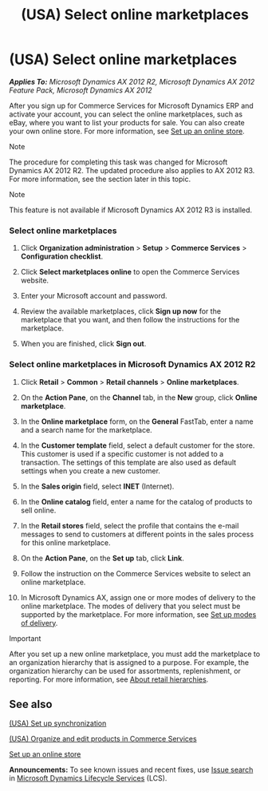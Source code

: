 ﻿---
title: (USA) Select online marketplaces
TOCTitle: (USA) Select online marketplaces
ms:assetid: 174297af-4435-4dfa-a922-7fa18861f8b6
ms:mtpsurl: https://technet.microsoft.com/en-us/library/Hh242150(v=AX.60)
ms:contentKeyID: 36056081
ms.date: 04/18/2014
mtps_version: v=AX.60
---

# (USA) Select online marketplaces 


_**Applies To:** Microsoft Dynamics AX 2012 R2, Microsoft Dynamics AX 2012 Feature Pack, Microsoft Dynamics AX 2012_

After you sign up for Commerce Services for Microsoft Dynamics ERP and activate your account, you can select the online marketplaces, such as eBay, where you want to list your products for sale. You can also create your own online store. For more information, see [Set up an online store](set-up-an-online-store.md).


> [!NOTE]
> <P>The procedure for completing this task was changed for Microsoft Dynamics AX 2012 R2. The updated procedure also applies to AX 2012 R3. For more information, see the section later in this topic.</P>




> [!NOTE]
> <P>This feature is not available if Microsoft Dynamics AX 2012 R3 is installed.</P>



### Select online marketplaces

1.  Click **Organization administration** \> **Setup** \> **Commerce Services** \> **Configuration checklist**.

2.  Click **Select marketplaces online** to open the Commerce Services website.

3.  Enter your Microsoft account and password.

4.  Review the available marketplaces, click **Sign up now** for the marketplace that you want, and then follow the instructions for the marketplace.

5.  When you are finished, click **Sign out**.

### Select online marketplaces in Microsoft Dynamics AX 2012 R2

1.  Click **Retail** \> **Common** \> **Retail channels** \> **Online marketplaces**.

2.  On the **Action Pane**, on the **Channel** tab, in the **New** group, click **Online marketplace**.

3.  In the **Online marketplace** form, on the **General** FastTab, enter a name and a search name for the marketplace.

4.  In the **Customer template** field, select a default customer for the store. This customer is used if a specific customer is not added to a transaction. The settings of this template are also used as default settings when you create a new customer.

5.  In the **Sales origin** field, select **INET** (Internet).

6.  In the **Online catalog** field, enter a name for the catalog of products to sell online.

7.  In the **Retail stores** field, select the profile that contains the e-mail messages to send to customers at different points in the sales process for this online marketplace.

8.  On the **Action Pane**, on the **Set up** tab, click **Link**.

9.  Follow the instruction on the Commerce Services website to select an online marketplace.

10. In Microsoft Dynamics AX, assign one or more modes of delivery to the online marketplace. The modes of delivery that you select must be supported by the marketplace. For more information, see [Set up modes of delivery](set-up-modes-of-delivery.md).


> [!IMPORTANT]
> <P>After you set up a new online marketplace, you must add the marketplace to an organization hierarchy that is assigned to a purpose. For example, the organization hierarchy can be used for assortments, replenishment, or reporting. For more information, see <A href="about-retail-hierarchies.md">About retail hierarchies</A>.</P>



## See also

[(USA) Set up synchronization](usa-set-up-synchronization.md)

[(USA) Organize and edit products in Commerce Services](usa-organize-and-edit-products-in-commerce-services.md)

[Set up an online store](set-up-an-online-store.md)

  
**Announcements:** To see known issues and recent fixes, use [Issue search](http://go.microsoft.com/fwlink/?linkid=389258) in [Microsoft Dynamics Lifecycle Services](http://go.microsoft.com/fwlink/?linkid=306505) (LCS).

